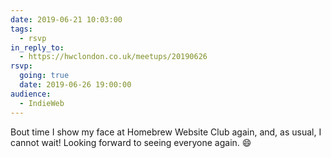 ```yaml
---
date: 2019-06-21 10:03:00
tags:
  - rsvp
in_reply_to:
  - https://hwclondon.co.uk/meetups/20190626
rsvp:
  going: true
  date: 2019-06-26 19:00:00
audience:
  - IndieWeb
---
```


Bout time I show my face at Homebrew Website Club again, and, as usual, I cannot wait! Looking forward to seeing everyone again. 😄
